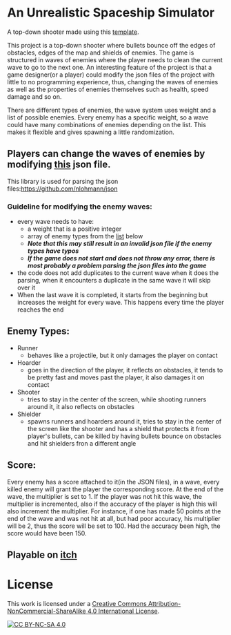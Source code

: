# An Unrealistic Spaceship Simulator
A top-down shooter made using this [template](https://www.3dgep.com/wp-content/uploads/2019/08/TheTemplate.zip).

This project is a top-down shooter where bullets bounce off the edges of obstacles, edges of the map and shields of enemies. The game is structured in waves of enemies where the player needs to clean the current wave to go to the next one. An interesting feature of the project is that a game designer(or a player) could modify the json files of the project with little to no programming experience, thus, changing the waves of enemies as well as the properties of enemies themselves such as health, speed damage and so on.

There are different types of enemies, the wave system uses weight and a list of possible enemies. Every enemy has a specific weight, so a wave could have many combinations of enemies depending on the list. This makes it flexible and gives spawning a little randomization.
## Players can change the waves of enemies by modifying [this](json/enemy_waves.json) json file.
This library is used for parsing the json files:https://github.com/nlohmann/json
### Guideline for modifying the enemy waves:
- every wave needs to have:
  - a weight that is a positive integer
  - array of enemy types from the [list](https://github.com/OneBogdan01/TopDownShooter/edit/master/README.md#enemy-types) below
  - ***Note that this may still result in an invalid json file if the enemy types have typos***
  - ***If the game does not start and does not throw any error, there is most probably a problem parsing the json files into the game***
- the code does not add duplicates to the current wave when it does the parsing, when it encounters a duplicate in the same wave it will skip over it
- When the last wave it is completed, it starts from the beginning but increases the weight for every wave. This happens every time the player reaches the end

## Enemy Types:
- Runner
  - behaves like a projectile, but it only damages the player on contact
- Hoarder
  - goes in the direction of the player, it reflects on obstacles, it tends to be pretty fast and moves past the player, it also damages it on contact
- Shooter
  - tries to stay in the center of the screen, while shooting runners around it, it also reflects on obstacles
- Shielder
  - spawns runners and hoarders around it, tries to stay in the center of the screen like the shooter and has a shield that protects it from player's bullets, can be killed by having bullets bounce on obstacles and hit shielders fron a different angle
## Score:
   Every enemy has a score attached to it(in the JSON files), in a wave, every killed enemy will grant the player the corresponding score. At the end of the wave, the multiplier is set to 1. If the player was not hit this wave, the multiplier is incremented, also if the accuracy of the player is high this will also increment the multiplier. For instance, if one has made 50 points at the end of the wave and was not hit at all, but had poor accuracy, his multiplier will be 2, thus the score will be set to 100. Had the accuracy been high, the score would have been 150.
   
## Playable on [itch](https://tycro-games.itch.io/auss)
# License
This work is licensed under a
[Creative Commons Attribution-NonCommercial-ShareAlike 4.0 International License][cc-by-nc-sa].

[![CC BY-NC-SA 4.0][cc-by-nc-sa-image]][cc-by-nc-sa]

[cc-by-nc-sa]: http://creativecommons.org/licenses/by-nc-sa/4.0/
[cc-by-nc-sa-image]: https://licensebuttons.net/l/by-nc-sa/4.0/88x31.png
[cc-by-nc-sa-shield]: https://img.shields.io/badge/License-CC%20BY--NC--SA%204.0-lightgrey.svg
